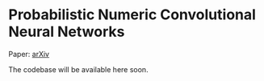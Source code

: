 # Probabilistic Numeric Convolutional Neural Networks
Paper: [arXiv](https://arxiv.org/abs/2010.10876)
 
The codebase will be available here soon.
